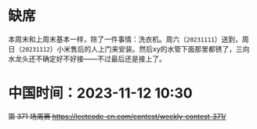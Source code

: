 
# 缺席

本周末和上周末基本一样，除了一件事情：洗衣机。周六（`20231111`）送到，周日（`20231112`）小米售后的人上门来安装。然后xy的水管下面那里都锈了，三向水龙头还不确定好不好接——不过最后还是接上了。

# 中国时间：2023-11-12 10:30

~~第 371 场周赛 https://leetcode-cn.com/contest/weekly-contest-371/~~
